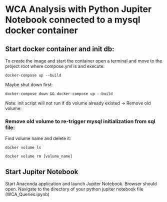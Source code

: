 # WCA Analysis with Python Jupiter Notebook connected to a mysql docker container

## Start docker container and init db:

To create the image and start the container open a terminal and move to the project root where compose.yml is and execute:

```
docker-compose up --build
```

Maybe shut down first:

```
docker-compose down && docker-compose up --build
```

Note: init script will not run if db volume already existed -> Remove old volume:

### Remove old volume to re-trigger mysql initialization from sql file:


Find volume name and delete it:

```
docker volume ls
```

```
docker volume rm [volume_name]
```

## Start Jupiter Notebook

Start Anaconda application and launch Jupiter Notebook. Browser should open. Navigate to the directory of your python jupiter notebook file (WCA_Queries.ipynb)